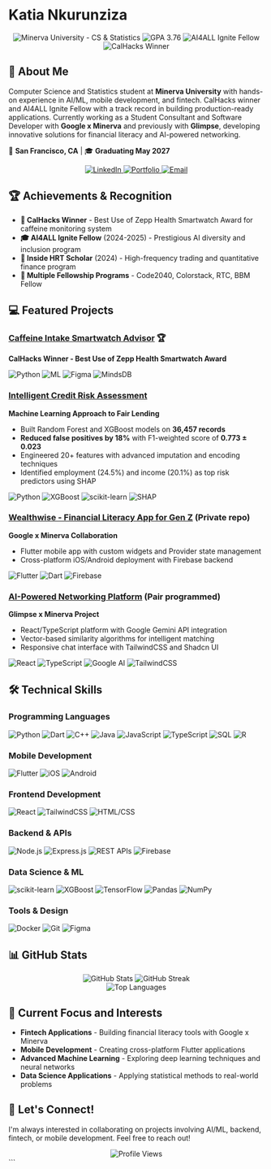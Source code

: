 # Katia Nkurunziza

<div align="center">
  <img src="https://img.shields.io/badge/Minerva%20University-CS%20%26%20Statistics-blueviolet" alt="Minerva University - CS & Statistics"/>
  <img src="https://img.shields.io/badge/GPA-3.76-brightgreen" alt="GPA 3.76"/>
  <img src="https://img.shields.io/badge/AI4ALL-Ignite%20Fellow-ff69b4" alt="AI4ALL Ignite Fellow"/>
  <img src="https://img.shields.io/badge/CalHacks-Winner-yellow" alt="CalHacks Winner"/>
</div>

## 👋 About Me

Computer Science and Statistics student at **Minerva University** with hands-on experience in AI/ML, mobile development, and fintech. CalHacks winner and AI4ALL Ignite Fellow with a track record in building production-ready applications. Currently working as a Student Consultant and Software Developer with **Google x Minerva** and previously with **Glimpse**, developing innovative solutions for financial literacy and AI-powered networking.

📍 **San Francisco, CA** | 🎓 **Graduating May 2027**

<div align="center">
  <a href="http://www.linkedin.com/in/katian28">
    <img src="https://img.shields.io/badge/LinkedIn-Connect-blue?style=for-the-badge&logo=linkedin" alt="LinkedIn"/>
  </a>
  <a href="https://your-portfolio-website.com">
    <img src="https://img.shields.io/badge/Portfolio-Visit-purple?style=for-the-badge&logo=firefox" alt="Portfolio"/>
  </a>
  <a href="mailto:gwaneza@uni.minerva.edu">
    <img src="https://img.shields.io/badge/Email-Contact-red?style=for-the-badge&logo=gmail" alt="Email"/>
  </a>
</div>

## 🏆 Achievements & Recognition

- **🥇 CalHacks Winner** - Best Use of Zepp Health Smartwatch Award for caffeine monitoring system
- **🎓 AI4ALL Ignite Fellow** (2024-2025) - Prestigious AI diversity and inclusion program
- **💼 Inside HRT Scholar** (2024) - High-frequency trading and quantitative finance program
- **👥 Multiple Fellowship Programs** - Code2040, Colorstack, RTC, BBM Fellow


## 💻 Featured Projects

### [Caffeine Intake Smartwatch Advisor](https://github.com/islamborghini/CalHacks) 🏆
**CalHacks Winner - Best Use of Zepp Health Smartwatch Award**

![Python](https://img.shields.io/badge/Python-3776AB?style=flat-square&logo=python&logoColor=white)
![ML](https://img.shields.io/badge/Machine%20Learning-FF6F00?style=flat-square&logo=tensorflow&logoColor=white)
![Figma](https://img.shields.io/badge/Figma-F24E1E?style=flat-square&logo=figma&logoColor=white)
![MindsDB](https://img.shields.io/badge/MindsDB-00D4AA?style=flat-square)

### [Intelligent Credit Risk Assessment](https://github.com/katian28/Credit_Risk_Model)
**Machine Learning Approach to Fair Lending**
- Built Random Forest and XGBoost models on **36,457 records**
- **Reduced false positives by 18%** with F1-weighted score of **0.773 ± 0.023**
- Engineered 20+ features with advanced imputation and encoding techniques
- Identified employment (24.5%) and income (20.1%) as top risk predictors using SHAP

![Python](https://img.shields.io/badge/Python-3776AB?style=flat-square&logo=python&logoColor=white)
![XGBoost](https://img.shields.io/badge/XGBoost-FF6600?style=flat-square)
![scikit-learn](https://img.shields.io/badge/scikit--learn-F7931E?style=flat-square&logo=scikit-learn&logoColor=white)
![SHAP](https://img.shields.io/badge/SHAP-FF6B6B?style=flat-square)

### [Wealthwise - Financial Literacy App for Gen Z](https://github.com/katian28/wealthwise) (Private repo)
**Google x Minerva Collaboration**
- Flutter mobile app with custom widgets and Provider state management
- Cross-platform iOS/Android deployment with Firebase backend

![Flutter](https://img.shields.io/badge/Flutter-02569B?style=flat-square&logo=flutter&logoColor=white)
![Dart](https://img.shields.io/badge/Dart-0175C2?style=flat-square&logo=dart&logoColor=white)
![Firebase](https://img.shields.io/badge/Firebase-FFCA28?style=flat-square&logo=firebase&logoColor=black)

### [AI-Powered Networking Platform](https://github.com/tam-nguyen-3/netty-test-2) (Pair programmed)
**Glimpse x Minerva Project**
- React/TypeScript platform with Google Gemini API integration
- Vector-based similarity algorithms for intelligent matching
- Responsive chat interface with TailwindCSS and Shadcn UI

![React](https://img.shields.io/badge/React-61DAFB?style=flat-square&logo=react&logoColor=black)
![TypeScript](https://img.shields.io/badge/TypeScript-3178C6?style=flat-square&logo=typescript&logoColor=white)
![Google AI](https://img.shields.io/badge/Google%20Gemini-4285F4?style=flat-square&logo=google&logoColor=white)
![TailwindCSS](https://img.shields.io/badge/Tailwind%20CSS-38B2AC?style=flat-square&logo=tailwind-css&logoColor=white)

## 🛠️ Technical Skills

### Programming Languages
![Python](https://img.shields.io/badge/Python-3776AB?style=flat-square&logo=python&logoColor=white)
![Dart](https://img.shields.io/badge/Dart-0175C2?style=flat-square&logo=dart&logoColor=white)
![C++](https://img.shields.io/badge/C++-00599C?style=flat-square&logo=c%2B%2B&logoColor=white)
![Java](https://img.shields.io/badge/Java-ED8B00?style=flat-square&logo=openjdk&logoColor=white)
![JavaScript](https://img.shields.io/badge/JavaScript-F7DF1E?style=flat-square&logo=javascript&logoColor=black)
![TypeScript](https://img.shields.io/badge/TypeScript-3178C6?style=flat-square&logo=typescript&logoColor=white)
![SQL](https://img.shields.io/badge/SQL-4479A1?style=flat-square&logo=postgresql&logoColor=white)
![R](https://img.shields.io/badge/R-276DC3?style=flat-square&logo=r&logoColor=white)

### Mobile Development
![Flutter](https://img.shields.io/badge/Flutter-02569B?style=flat-square&logo=flutter&logoColor=white)
![iOS](https://img.shields.io/badge/iOS-000000?style=flat-square&logo=ios&logoColor=white)
![Android](https://img.shields.io/badge/Android-3DDC84?style=flat-square&logo=android&logoColor=white)

### Frontend Development
![React](https://img.shields.io/badge/React-61DAFB?style=flat-square&logo=react&logoColor=black)
![TailwindCSS](https://img.shields.io/badge/Tailwind%20CSS-38B2AC?style=flat-square&logo=tailwind-css&logoColor=white)
![HTML/CSS](https://img.shields.io/badge/HTML%2FCSS-E34F26?style=flat-square&logo=html5&logoColor=white)

### Backend & APIs
![Node.js](https://img.shields.io/badge/Node.js-339933?style=flat-square&logo=node.js&logoColor=white)
![Express.js](https://img.shields.io/badge/Express.js-000000?style=flat-square&logo=express&logoColor=white)
![REST APIs](https://img.shields.io/badge/REST%20APIs-25D366?style=flat-square)
![Firebase](https://img.shields.io/badge/Firebase-FFCA28?style=flat-square&logo=firebase&logoColor=black)

### Data Science & ML
![scikit-learn](https://img.shields.io/badge/scikit--learn-F7931E?style=flat-square&logo=scikit-learn&logoColor=white)
![XGBoost](https://img.shields.io/badge/XGBoost-FF6600?style=flat-square)
![TensorFlow](https://img.shields.io/badge/TensorFlow-FF6F00?style=flat-square&logo=tensorflow&logoColor=white)
![Pandas](https://img.shields.io/badge/Pandas-150458?style=flat-square&logo=pandas&logoColor=white)
![NumPy](https://img.shields.io/badge/NumPy-013243?style=flat-square&logo=numpy&logoColor=white)

### Tools & Design
![Docker](https://img.shields.io/badge/Docker-2496ED?style=flat-square&logo=docker&logoColor=white)
![Git](https://img.shields.io/badge/Git-F05032?style=flat-square&logo=git&logoColor=white)
![Figma](https://img.shields.io/badge/Figma-F24E1E?style=flat-square&logo=figma&logoColor=white)


## 📊 GitHub Stats

<div align="center">
  <img src="https://github-readme-stats.vercel.app/api?username=katian28&show_icons=true&theme=radical" alt="GitHub Stats" />
  <img src="https://github-readme-streak-stats.herokuapp.com/?user=katian28&theme=radical" alt="GitHub Streak" />
</div>

<div align="center">
  <img src="https://github-readme-stats.vercel.app/api/top-langs/?username=katian28&layout=compact&theme=radical" alt="Top Languages" />
</div>

## 🌱 Current Focus and Interests

- **Fintech Applications** - Building financial literacy tools with Google x Minerva
- **Mobile Development** - Creating cross-platform Flutter applications
- **Advanced Machine Learning** - Exploring deep learning techniques and neural networks
- **Data Science Applications** - Applying statistical methods to real-world problems

## 🤝 Let's Connect!

I'm always interested in collaborating on projects involving AI/ML, backend, fintech, or mobile development. Feel free to reach out!

<div align="center">
  <img src="https://komarev.com/ghpvc/?username=katian28&color=blueviolet" alt="Profile Views" />
</div>
```
